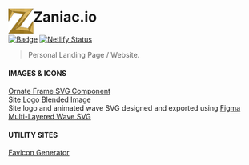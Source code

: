 # Zaniac.io <img src="./resources/img/logo.png" alt="pokeball-img" height="50" align="left">
[![Badge](https://loua6f3zohq8.runkit.sh)](https://zaniac.io/)
[![Netlify Status](https://api.netlify.com/api/v1/badges/fccb1121-9dcd-427d-9711-ab9f64e7dba2/deploy-status)](https://app.netlify.com/sites/zaniacportfolio/deploys)

> Personal Landing Page / Website.

#### IMAGES & ICONS
[Ornate Frame SVG Component](https://www.123rf.com/photo_99615753_stock-vector-decorative-corners-swirls-ornate-frame-page-decoration-wedding-design-filigree-dividers-vector-illus.html)<br>
[Site Logo Blended Image](https://www.behance.net/gallery/60064327/20-Seamless-Brushed-Metal-Background-Textures-DOWNLOAD)<br>
Site logo and animated wave SVG designed and exported using [Figma](https://www.figma.com/)<br>
[Multi-Layered Wave SVG](https://app.haikei.app/)<br>

#### UTILITY SITES
[Favicon Generator](https://realfavicongenerator.net/)<br>